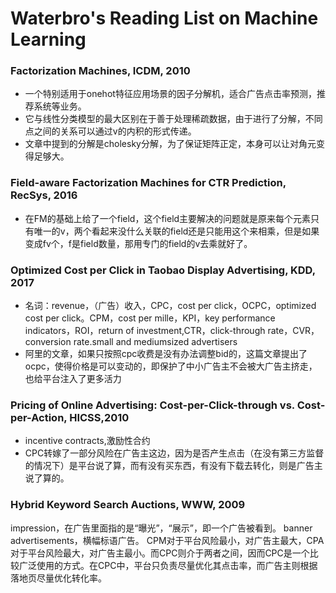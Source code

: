 # Waterbro's Reading List on Machine Learning

### Factorization Machines, ICDM, 2010
* 一个特别适用于onehot特征应用场景的因子分解机，适合广告点击率预测，推荐系统等业务。
* 它与线性分类模型的最大区别在于善于处理稀疏数据，由于进行了分解，不同点之间的关系可以通过v的内积的形式传递。
* 文章中提到的分解是cholesky分解，为了保证矩阵正定，本身可以让对角元变得足够大。


### Field-aware Factorization Machines for CTR Prediction, RecSys, 2016
* 在FM的基础上给了一个field，这个field主要解决的问题就是原来每个元素只有唯一的v，两个看起来没什么关联的field还是只能用这个来相乘，但是如果变成fv个，f是field数量，那用专门的field的v去乘就好了。

### Optimized Cost per Click in Taobao Display Advertising, KDD, 2017
* 名词：revenue，（广告）收入，CPC，cost per click，OCPC，optimized cost per click。CPM，cost per mille，KPI，key performance indicators，ROI，return of investment,CTR，click-through rate，CVR，conversion rate.small and mediumsized
advertisers 
* 阿里的文章，如果只按照cpc收费是没有办法调整bid的，这篇文章提出了ocpc，使得价格是可以变动的，即保护了中小广告主不会被大广告主挤走，也给平台注入了更多活力

### Pricing of Online Advertising: Cost-per-Click-through vs. Cost-per-Action, HICSS,2010
* incentive contracts,激励性合约
* CPC转嫁了一部分风险在广告主这边，因为是否产生点击（在没有第三方监督的情况下）是平台说了算，而有没有买东西，有没有下载去转化，则是广告主说了算的。

### Hybrid Keyword Search Auctions, WWW, 2009
impression，在广告里面指的是“曝光”，“展示”，即一个广告被看到。
 banner advertisements，横幅标语广告。
 CPM对于平台风险最小，对广告主最大，CPA对于平台风险最大，对广告主最小。而CPC则介于两者之间，因而CPC是一个比较广泛使用的方式。在CPC中，平台只负责尽量优化其点击率，而广告主则根据落地页尽量优化转化率。
